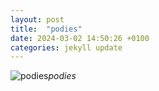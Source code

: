 ```yaml
---
layout: post
title:  "podies"
date: 2024-03-02 14:50:26 +0100
categories: jekyll update
---
```





![podies]()*podies*&nbsp;



[jekyll-docs]: https://jekyllrb.com/docs/home
[jekyll-gh]:   https://github.com/jekyll/jekyll
[jekyll-talk]: https://talk.jekyllrb.com/
